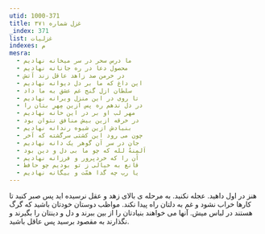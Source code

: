 ```yaml
---
utid: 1000-371
title: غزل شماره ۳۷۱
_index: 371
list: غزلیات
indexes: م
mesra:
  - ما درس سحر در سر میخانه نهادیم
  - محصول دعا در ره جانانه نهادیم
  - در خرمن صد زاهد عاقل زند آتش
  - این داغ که ما بر دل دیوانه نهادیم
  - سلطان ازل گنج غم عشق به ما داد
  - تا روی در این منزل ویرانه نهادیم
  - در دل ندهم ره پس ازین مِهرِ بتان را
  - مهر لب او بر در این خانه نهادیم
  - در خرقه ازین بیش منافق نتوان بود
  - بنیادش ازین شیوه رندانه نهادیم
  - چون می رود این کشتی سرگشته که آخر
  - جان در سر آن گوهر یک دانه نهادیم
  - اَلمِنهُ لله که چو ما بی دل و دین بود
  - آن را که خردپرور و فرزانه نهادیم
  - قانع به خیالی ز تو بودیم چو حافظ
  - یا رب چه گدا همّت و بیگانه نهادیم
---
```

هنز در اول داهید. عجله نکنید. به مرحله ی بالای زهد و عقل نرسیده اید پس صبر کنید تا کارها خراب نشود و غم به دلتان راه پیدا نکند. مواظب دوستان خودتان باشید که گرگ هستند در لباس میش. آنها می خواهند بنیادتان را از بین ببرند و دل و دینتان را بگیرند و نگذارند به مقصود برسید پس عاقل باشید.
